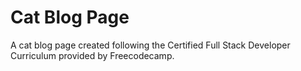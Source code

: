 # Cat Blog Page
A cat blog page created following the Certified Full Stack Developer Curriculum provided by Freecodecamp.
